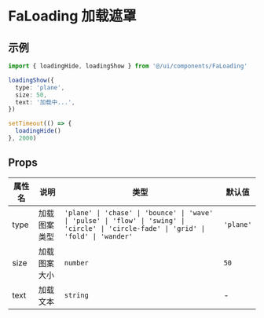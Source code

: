 # FaLoading 加载遮罩

## 示例

```ts
import { loadingHide, loadingShow } from '@/ui/components/FaLoading'

loadingShow({
  type: 'plane',
  size: 50,
  text: '加载中...',
})

setTimeout(() => {
  loadingHide()
}, 2000)
```

## Props

| 属性名 | 说明         | 类型                                                                                                                                    | 默认值    |
| ------ | ------------ | --------------------------------------------------------------------------------------------------------------------------------------- | --------- |
| type   | 加载图案类型 | `'plane' \| 'chase' \| 'bounce' \| 'wave' \| 'pulse' \| 'flow' \| 'swing' \| 'circle' \| 'circle-fade' \| 'grid' \| 'fold' \| 'wander'` | `'plane'` |
| size   | 加载图案大小 | `number`                                                                                                                                | `50`      |
| text   | 加载文本     | `string`                                                                                                                                | -         |
